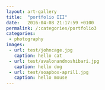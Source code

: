 ```yaml
---
layout: art-gallery
title:  "portfolio III"
date:   2016-04-08 21:17:59 +0100
permalink: /:categories/portfolio3
categories:
 - photography
images:
 - url: test/johncage.jpg
   caption: hello cat
 - url: test/avalonandnoshibari.jpg
   caption: hello dog
 - url: test/soapbox-april1.jpg
   caption: hello mouse
---
```

